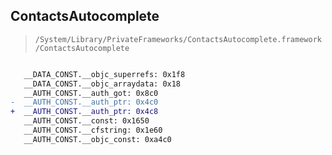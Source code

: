 ## ContactsAutocomplete

> `/System/Library/PrivateFrameworks/ContactsAutocomplete.framework/ContactsAutocomplete`

```diff

   __DATA_CONST.__objc_superrefs: 0x1f8
   __DATA_CONST.__objc_arraydata: 0x18
   __AUTH_CONST.__auth_got: 0x8c0
-  __AUTH_CONST.__auth_ptr: 0x4c0
+  __AUTH_CONST.__auth_ptr: 0x4c8
   __AUTH_CONST.__const: 0x1650
   __AUTH_CONST.__cfstring: 0x1e60
   __AUTH_CONST.__objc_const: 0xa4c0

```
